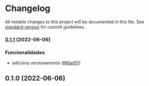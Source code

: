 # Changelog

All notable changes to this project will be documented in this file. See [standard-version](https://github.com/conventional-changelog/standard-version) for commit guidelines.

### [0.1.1](https://github.com/raphaelguimaraeszup/versioning/compare/v0.1.0...v0.1.1) (2022-06-06)


### Funcionalidades

* adiciona versionamento ([f66ad51](https://github.com/raphaelguimaraeszup/versioning/commit/f66ad516ac275e2c7a60a3bb9a35d90dc2a58408))

## 0.1.0 (2022-06-06)
